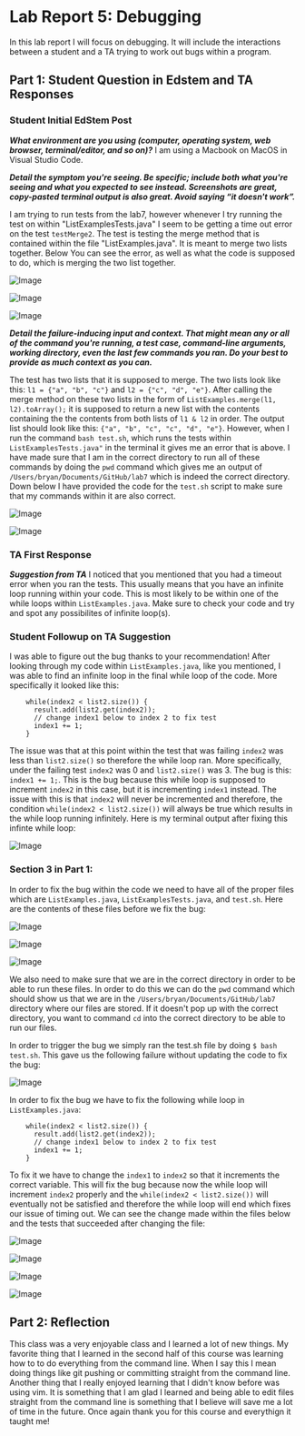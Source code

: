 # Lab Report 5: Debugging
In this lab report I will focus on debugging. It will include the interactions between a student and a TA trying to work out bugs within a program.

## Part 1: Student Question in Edstem and TA Responses

### Student Initial EdStem Post
***What environment are you using (computer, operating system, web browser, terminal/editor, and so on)?***
I am using a Macbook on MacOS in Visual Studio Code.

***Detail the symptom you're seeing. Be specific; include both what you're seeing and what you expected to see instead. Screenshots are great, copy-pasted terminal output is also great. Avoid saying “it doesn't work”.***

I am trying to run tests from the lab7, however whenever I try running the test on within "ListExamplesTests.java" I seem to be getting a time out error on the test ```testMerge2```. The test is testing the merge method that is contained within the file "ListExamples.java". It is meant to merge two lists together. Below You can see the error, as well as what the code is supposed to do, which is merging the two list together.

![Image](testFailure.png)

![Image](codeBefore.png)

![Image](testCode.png)

***Detail the failure-inducing input and context. That might mean any or all of the command you're running, a test case, command-line arguments, working directory, even the last few commands you ran. Do your best to provide as much context as you can.***

The test has two lists that it is supposed to merge. The two lists look like this: ```l1 = {"a", "b", "c"}``` and ```l2 = {"c", "d", "e"}```. After calling the merge method on these two lists in the form of ```ListExamples.merge(l1, l2).toArray();``` it is supposed to return a new list with the contents containing the the contents from both lists of ```l1 & l2``` in order. The output list should look like this: ```{"a", "b", "c", "c", "d", "e"}```. However, when I run the command ```bash test.sh```, which runs the tests within ```ListExamplesTests.java"``` in the terminal it gives me an error that is above. I have made sure that I am in the correct directory to run all of these commands by doing the ```pwd``` command which gives me an output of ```/Users/bryan/Documents/GitHub/lab7``` which is indeed the correct directory. Down below I have provided the code for the ```test.sh``` script to make sure that my commands within it are also correct.

![Image](script.png)

![Image](dir.png)

### TA First Response
***Suggestion from TA***
I noticed that you mentioned that you had a timeout error when you ran the tests. This usually means that you have an infinite loop running within your code. This is most likely to be within one of the while loops within ```ListExamples.java```. Make sure to check your code and try and spot any possibilites of infinite loop(s).

### Student Followup on TA Suggestion
I was able to figure out the bug thanks to your recommendation! After looking through my code within ```ListExamples.java```, like you mentioned, I was able to find an infinite loop in the final while loop of the code. More specifically it looked like this:
```
    while(index2 < list2.size()) {
      result.add(list2.get(index2));
      // change index1 below to index 2 to fix test
      index1 += 1;
    }
```
The issue was that at this point within the test that was failing ```index2``` was less than ```list2.size()``` so therefore the while loop ran. More specifically, under the failing test ```index2``` was 0 and ```list2.size()``` was 3. The bug is this: ```index1 += 1;```. This is the bug because this while loop is supposed to increment ```index2``` in this case, but it is incrementing ```index1``` instead. The issue with this is that ```index2``` will never be incremented and therefore, the condition ```while(index2 < list2.size())``` will always be true which results in the while loop running infinitely. Here is my terminal output after fixing this infinte while loop:

![Image](testPass.png)

### Section 3 in Part 1:
In order to fix the bug within the code we need to have all of the proper files which are ```ListExamples.java```, ```ListExamplesTests.java```, and ```test.sh```. Here are the contents of these files before we fix the bug:

![Image](codeBefore.png)

![Image](testCode.png)

![Image](script.png)

We also need to make sure that we are in the correct directory in order to be able to run these files. In order to do this we can do the ```pwd``` command which should show us that we are in the ```/Users/bryan/Documents/GitHub/lab7``` directory where our files are stored. If it doesn't pop up with the correct directory, you want to command ```cd``` into the correct directory to be able to run our files.

In order to trigger the bug we simply ran the test.sh file by doing ```$ bash test.sh```. This gave us the following failure without updating the code to fix the bug:

![Image](testFailure.png)

In order to fix the bug we have to fix the following while loop in ```ListExamples.java```:
```
    while(index2 < list2.size()) {
      result.add(list2.get(index2));
      // change index1 below to index 2 to fix test
      index1 += 1;
    }
```
To fix it we have to change the ```index1``` to ```index2``` so that it increments the correct variable. This will fix the bug because now the while loop will increment ```index2``` properly and the ```while(index2 < list2.size())``` will eventually not be satisfied and therefore the while loop will end which fixes our issue of timing out. We can see the change made within the files below and the tests that succeeded after changing the file:

![Image](testPass.png)

![Image](codeAfter.png)

![Image](testCode.png)

![Image](script.png)

## Part 2: Reflection
This class was a very enjoyable class and I learned a lot of new things. My favorite thing that I learned in the second half of this course was learning how to to do everything from the command line. When I say this I mean doing things like git pushing or committing straight from the command line. Another thing that I really enjoyed learning that I didn't know before was using vim. It is something that I am glad I learned and being able to edit files straight from the command line is something that I believe will save me a lot of time in the future. Once again thank you for this course and everythign it taught me!
